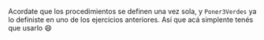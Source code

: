 Acordate que los procedimientos se definen una vez sola, y `Poner3Verdes` ya lo definiste en uno de los ejercicios anteriores. Así que acá simplente tenés que usarlo :smile: